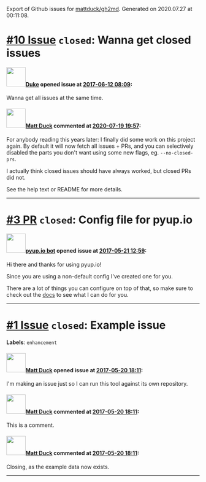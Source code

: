Export of Github issues for [mattduck/gh2md](https://github.com/mattduck/gh2md). Generated on 2020.07.27 at 00:11:08.

# [\#10 Issue](https://github.com/mattduck/gh2md/issues/10) `closed`: Wanna get closed issues

#### <img src="https://avatars0.githubusercontent.com/u/6499816?v=4" width="50">[Duke](https://github.com/longwdl) opened issue at [2017-06-12 08:09](https://github.com/mattduck/gh2md/issues/10):

Wanna get all issues at the same time.

#### <img src="https://avatars2.githubusercontent.com/u/1607892?v=4" width="50">[Matt Duck](https://github.com/mattduck) commented at [2020-07-19 19:57](https://github.com/mattduck/gh2md/issues/10#issuecomment-660699450):

For anybody reading this years later: I finally did some work on this project again. By default it will now fetch all issues + PRs, and you can selectively disabled the parts you don't want using some new flags, eg. `--no-closed-prs`.

I actually think closed issues should have always worked, but closed PRs did not.

See the help text or README for more details.


-------------------------------------------------------------------------------

# [\#3 PR](https://github.com/mattduck/gh2md/pull/3) `closed`: Config file for pyup.io

#### <img src="https://avatars0.githubusercontent.com/u/16239342?v=4" width="50">[pyup.io bot](https://github.com/pyup-bot) opened issue at [2017-05-21 12:59](https://github.com/mattduck/gh2md/pull/3):

Hi there and thanks for using pyup.io!

Since you are using a non-default config I've created one for you.

There are a lot of things you can configure on top of that, so make sure to check out the [docs](https://pyup.io/docs/configuration/) to see what I can do for you.




-------------------------------------------------------------------------------

# [\#1 Issue](https://github.com/mattduck/gh2md/issues/1) `closed`: Example issue
**Labels**: `enhancement`


#### <img src="https://avatars2.githubusercontent.com/u/1607892?v=4" width="50">[Matt Duck](https://github.com/mattduck) opened issue at [2017-05-20 18:11](https://github.com/mattduck/gh2md/issues/1):

I'm making an issue just so I can run this tool against its own repository.

#### <img src="https://avatars2.githubusercontent.com/u/1607892?v=4" width="50">[Matt Duck](https://github.com/mattduck) commented at [2017-05-20 18:11](https://github.com/mattduck/gh2md/issues/1#issuecomment-302889476):

This is a comment.

#### <img src="https://avatars2.githubusercontent.com/u/1607892?v=4" width="50">[Matt Duck](https://github.com/mattduck) commented at [2017-05-20 18:11](https://github.com/mattduck/gh2md/issues/1#issuecomment-302889489):

Closing, as the example data now exists.


-------------------------------------------------------------------------------

